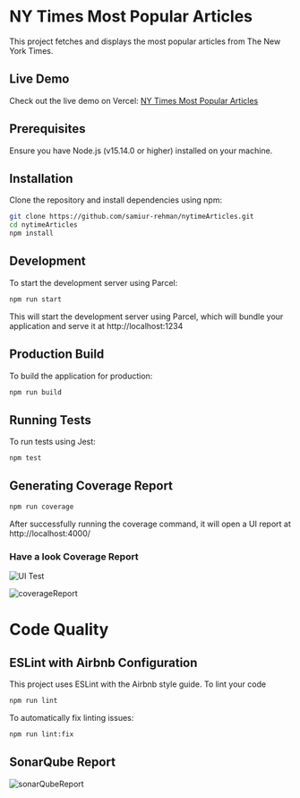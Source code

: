 # NY Times Most Popular Articles

This project fetches and displays the most popular articles from The New York Times.

## Live Demo

Check out the live demo on Vercel: [NY Times Most Popular Articles](https://nytime-articles.vercel.app/)

## Prerequisites

Ensure you have Node.js (v15.14.0 or higher) installed on your machine.


## Installation

Clone the repository and install dependencies using npm:

```bash
git clone https://github.com/samiur-rehman/nytimeArticles.git
cd nytimeArticles
npm install
```

## Development
To start the development server using Parcel:

```bash
npm run start
```
This will start the development server using Parcel, which will bundle your application and serve it at http://localhost:1234

## Production Build
To build the application for production:
```bash
npm run build
```

## Running Tests
To run tests using Jest:

```bash
npm test
```
## Generating Coverage Report
```bash
npm run coverage
```
After successfully running the coverage command, it will open a UI report at http://localhost:4000/
### Have a look Coverage Report
![UI Test](https://github.com/samiur-rehman/nytimeArticles/assets/76886357/2d2fc18a-05c4-4e80-b97a-5df376310832)

![coverageReport](https://github.com/samiur-rehman/nytimeArticles/assets/76886357/8a2fdf22-663d-4f7f-9aaf-6fa4d356e524)



# Code Quality
## ESLint with Airbnb Configuration
This project uses ESLint with the Airbnb style guide. To lint your code
```bash
npm run lint
```
To automatically fix linting issues:
```bash
npm run lint:fix
```

## SonarQube Report
![sonarQubeReport](https://github.com/samiur-rehman/nytimeArticles/assets/76886357/790215d4-3765-4a54-a7f2-c64b6c678e73)

